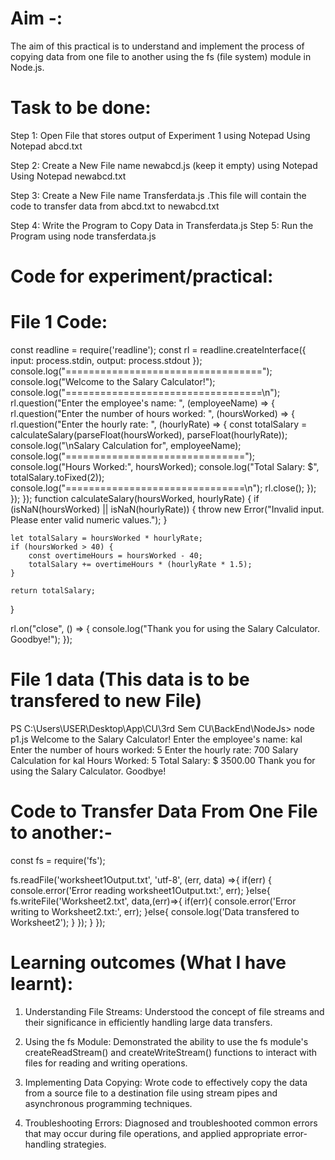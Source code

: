 

# Aim -: 
The aim of this practical is to understand and implement the process of copying data from one file to another using the fs (file system) module in Node.js.

# Task to be done:

Step 1: Open File that stores output of Experiment 1 using Notepad Using Notepad abcd.txt

Step 2: Create a New File name newabcd.js (keep it empty) using Notepad Using Notepad newabcd.txt

Step 3: Create a New File name Transferdata.js .This file will contain the code to transfer data from abcd.txt to newabcd.txt

Step 4: Write the Program to Copy Data in Transferdata.js Step 5: Run the Program using node transferdata.js


# Code for experiment/practical:

# File 1 Code:
const readline = require('readline');
const rl = readline.createInterface({
    input: process.stdin,
    output: process.stdout
});
console.log("==================================");
console.log("Welcome to the Salary Calculator!");
console.log("==================================\n");
rl.question("Enter the employee's name: ", (employeeName) => {
    rl.question("Enter the number of hours worked: ", (hoursWorked) => {
        rl.question("Enter the hourly rate: ", (hourlyRate) => {
            const totalSalary = calculateSalary(parseFloat(hoursWorked), parseFloat(hourlyRate));
            console.log("\nSalary Calculation for", employeeName);
            console.log("===============================");
            console.log("Hours Worked:", hoursWorked);
            console.log("Total Salary: $", totalSalary.toFixed(2));
            console.log("===============================\n");
            rl.close();
        });
    });
});
function calculateSalary(hoursWorked, hourlyRate) {
    if (isNaN(hoursWorked) || isNaN(hourlyRate)) {
        throw new Error("Invalid input. Please enter valid numeric values.");
    }

    let totalSalary = hoursWorked * hourlyRate;
    if (hoursWorked > 40) {
        const overtimeHours = hoursWorked - 40;
        totalSalary += overtimeHours * (hourlyRate * 1.5);
    }

    return totalSalary;
}

rl.on("close", () => {
    console.log("Thank you for using the Salary Calculator. Goodbye!");
});

# File 1 data (This data is to be transfered to new File)

PS C:\Users\USER\Desktop\App\CU\3rd Sem CU\BackEnd\NodeJs> node p1.js
Welcome to the Salary Calculator!
Enter the employee's name: kal
Enter the number of hours worked: 5
Enter the hourly rate: 700
Salary Calculation for kal
Hours Worked: 5
Total Salary: $ 3500.00
Thank you for using the Salary Calculator. Goodbye!

# Code to Transfer Data From One File to another:-
const fs = require('fs');

fs.readFile('worksheet1Output.txt', 'utf-8', (err, data) =>{
if(err) {
console.error('Error reading worksheet1Output.txt:', err);
}else{
fs.writeFile('Worksheet2.txt', data,(err)=>{
if(err){
console.error('Error writing to Worksheet2.txt:', err);
}else{
console.log('Data transfered to Worksheet2');
}
});
}
});

# Learning outcomes (What I have learnt):

1. Understanding File Streams: Understood the concept of file streams and their significance in efficiently handling large data transfers.

2. Using the fs Module: Demonstrated the ability to use the fs module's createReadStream() and createWriteStream() functions to interact with files for reading and writing operations.

3. Implementing Data Copying: Wrote code to effectively copy the data from a source file to a destination file using stream pipes and asynchronous programming techniques.

4. Troubleshooting Errors: Diagnosed and troubleshooted common errors that may occur during file operations, and applied appropriate error-handling strategies.


